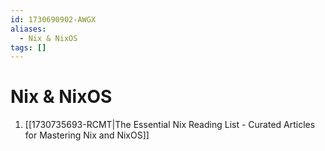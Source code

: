 ```yaml
---
id: 1730690902-AWGX
aliases:
  - Nix & NixOS
tags: []
---
```


# Nix & NixOS

1. [[1730735693-RCMT|The Essential Nix Reading List - Curated Articles for Mastering Nix and NixOS]]
